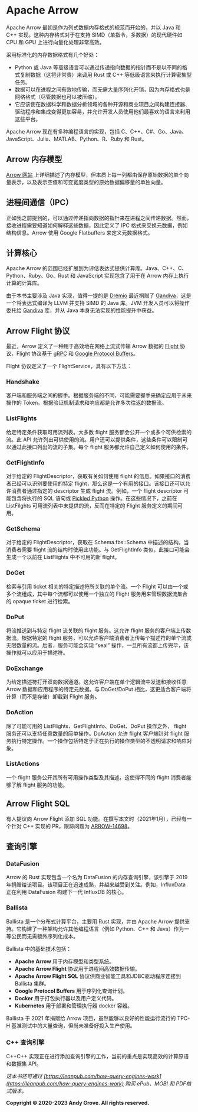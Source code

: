 # Apache Arrow

Apache Arrow 最初是作为列式数据内存格式的规范而开始的，并以 Java 和 C++ 实现。这种内存格式对于在支持 SIMD（单指令，多数据）的现代硬件如 CPU 和 GPU 上进行向量化处理非常高效。

采用标准化的内存数据格式有几个好处：

- Python 或 Java 等高级语言可以通过传递指向数据的指针而不是以不同的格式复制数据（这将非常贵）来调用 Rust 或 C++ 等低级语言来执行计算密集型任务。
- 数据可以在进程之间有效地传输，而无需大量序列化开销，因为内存格式也是网络格式（尽管数据也可以被压缩）。
- 它应该使在数据科学和数据分析领域的各种开源和商业项目之间构建连接器、驱动程序和集成变得更加容易，并允许开发人员使用他们最喜欢的语言来利用这些平台。

Apache Arrow 现在有多种编程语言的实现，包括 C、C++、C#、Go、Java、JavaScript、Julia、MATLAB、Python、R、Ruby 和 Rust。

## Arrow 内存模型

[Arrow 网站](https://arrow.apache.org/docs/format/Columnar.html) 上详细描述了内存模型，但本质上每一列都由保存原始数据的单个向量表示，以及表示空值和可变宽度类型的原始数据偏移量的单独向量。

## 进程间通信（IPC）

正如我之前提到的，可以通过传递指向数据的指针来在进程之间传递数据。然而，接收进程需要知道如何解释这些数据，因此定义了 IPC 格式来交换元数据，例如结构信息。Arrow 使用 Google Flatbuffers 来定义元数据格式。

## 计算核心

Apache Arrow 的范围已经扩展到为评估表达式提供计算库。Java、C++、C、Python、Ruby、Go、Rust 和 JavaScript 实现包含了用于在 Arrow 内存上执行计算的计算库。

由于本书主要涉及 Java 实现，值得一提的是 [Dremio](https://www.dremio.com/) 最近捐赠了 [Gandiva](https://github.com/apache/arrow/tree/main/cpp/src/gandiva)，这是一个将表达式编译为 LLVM 并支持 SIMD 的 Java 库。JVM 开发人员可以将操作委托给 [Gandiva](https://github.com/apache/arrow/tree/main/cpp/src/gandiva) 库，并从 Java 本身无法实现的性能提升中获益。

## Arrow Flight 协议

最近，Arrow 定义了一种用于高效地在网络上流式传输 Arrow 数据的 [Flight](https://arrow.apache.org/blog/2019/10/13/introducing-arrow-flight/) 协议，Flight 协议基于 [gRPC](https://grpc.io/) 和 [Google Protocol Buffers](https://protobuf.dev/)。

Flight 协议定义了一个 FlightService，具有以下方法：

### Handshake

客户端和服务端之间的握手。根据服务端的不同，可能需要握手来确定应用于未来操作的 Token。根据验证机制请求和响应都是允许多次往返的数据流。

### ListFlights

给定特定条件获取可用流列表。大多数 flight 服务都会公开一个或多个可供检索的流。此 API 允许列出可供使用的流。用户还可以提供条件，这些条件可以限制可以通过此接口列出的流的子集。每个 flight 服务都允许自己定义如何使用的条件。

### GetFlightInfo

对于给定的 FlightDescriptor，获取有关如何使用 flight 的信息。如果接口的消费者已经可以识别要使用的特定 flight，那么这是一个有用的接口。该接口还可以允许消费者通过指定的 descriptor 生成 flight 流。例如，一个 flight descriptor 可能包含将执行的 SQL 语句或 [Pickled Python](https://docs.python.org/3/library/pickle.html) 操作。在这些情况下，之前在 ListFilghts 可用流列表中未提供的流，反而在特定的 Flight 服务定义的期间可用。

### GetSchema

对于给定的 FlightDescriptor，获取在 Schema.fbs::Schema 中描述的结构。当消费者需要 flight 流的结构时使用此功能。与 GetFlightInfo 类似，此接口可能会生成一个以前在 ListFlights 中不可用的新 flight。

### DoGet

检索与引用 ticket 相关的特定描述符所关联的单个流。一个 Flight 可以由一个或多个流组成，其中每个流都可以使用一个独立的 Flight 服务用来管理数据流集合的 opaque ticket 进行检索。

### DoPut

将流推送到与特定 flight 流关联的 flight 服务。这允许 flight 服务的客户端上传数据流。根据特定的 flight 服务，可以允许客户端消费者上传每个描述符的单个流或无限数量的流。后者，服务可能会实现 “seal” 操作，一旦所有流都上传完毕，该操作就可以应用于描述符。

### DoExchange

为给定描述符打开双向数据通道。这允许客户端在单个逻辑流中发送和接收任意 Arrow 数据和应用程序的特定元数据。与 DoGet/DoPut 相比，这更适合客户端将计算（而不是存储）卸载到 Flight 服务。

### DoAction

除了可能可用的 ListFlights、GetFlightInfo、DoGet、DoPut 操作之外， flight 服务还可以支持任意数量的简单操作。DoAction 允许 flight 客户端针对 flight 服务执行特定操作。一个操作包括特定于正在执行的操作类型的不透明请求和响应对象。

### ListActions

一个 flight 服务公开其所有可用操作类型及其描述。这使得不同的 flight 消费者能够了解 flight 服务的功能。

## Arrow Flight SQL

有人提议向 Arrow Flight 添加 SQL 功能。在撰写本文时（2021年1月），已经有一个针对 C++ 实现的 PR，跟踪问题为 [ARROW-14698](https://issues.apache.org/jira/browse/ARROW-14698)。

## 查询引擎

### DataFusion

Arrow 的 Rust 实现包含一个名为 DataFusion 的内存查询引擎，该引擎于 2019 年捐赠给该项目。该项目正在迅速成熟，并越来越受到关注。例如，InfluxData 正在利用 DataFusion 构建下一代 InfluxDB 的核心。

### Ballista

Ballista 是一个分布式计算平台，主要用 Rust 实现，并由 Apache Arrow 提供支持。它构建了一种架构允许其他编程语言（例如 Python、C++ 和 Java）作为一等公民而无需额外序列化成本。

Ballista 中的基础技术包括：

- **Apache Arrow** 用于内存模型和类型系统。
- **Apache Arrow Flight** 协议用于进程间高效数据传输。
- **Apache Arrow Flight SQL** 协议供商业智能工具和JDBC驱动程序连接到 Ballista 集群。
- **Google Protocol Buffers**  用于序列化查询计划。
- **Docker** 用于打包执行器以及用户定义代码。
- **Kubernetes** 用于部署和管理执行器 docker 容器。

Ballista 于 2021 年捐赠给 Arrow 项目，虽然能够以良好的性能运行流行的 TPC-H 基准测试中的大量查询，但尚未准备好投入生产使用。

### C++ 查询引擎

C++C++ 实现正在进行添加查询引擎的工作，当前的重点是实现高效的计算原语和数据集 API。

*这本书还可通过 [https://leanpub.com/how-query-engines-work](https://leanpub.com/how-query-engines-work) 购买 ePub、MOBI 和 PDF格式版本。*

**Copyright © 2020-2023 Andy Grove. All rights reserved.**
